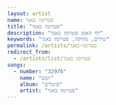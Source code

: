 ```yaml
---
layout: artist
name: סטרומז באנד
title: "סטרומז באנד"
description: "דף האמן סטרומז באנד"
keywords: "שירים, מוזיקה, סטרומז באנד"
permalink: /artists/סטרומז-באנד
redirect_from:
  - /artists/list/סטרומז באנד
songs:
  - number: "32976"
    name: "יומם"
    album: "סינגלים"
    artist: "סטרומז באנד"
---
```

